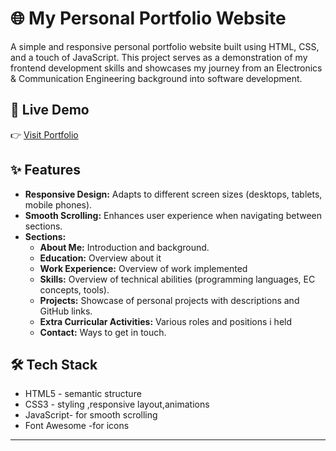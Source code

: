 # 🌐 My Personal Portfolio Website

A simple and responsive personal portfolio website built using HTML, CSS, and a touch of JavaScript. This project serves as a demonstration of my frontend development skills and showcases my journey from an Electronics & Communication Engineering background into software development.

##  🔗 Live Demo
👉 [Visit Portfolio](https://meghana612-hub.github.io/Meghana_personal_portfolio/)

## ✨ Features

* **Responsive Design:** Adapts to different screen sizes (desktops, tablets, mobile phones).
* **Smooth Scrolling:** Enhances user experience when navigating between sections.
* **Sections:**
    * **About Me:** Introduction and background.
    * **Education:** Overview about it 
    * **Work Experience:** Overview of work implemented
    * **Skills:** Overview of technical abilities (programming languages, EC concepts, tools).
    * **Projects:** Showcase of personal projects with descriptions and GitHub links.
    * **Extra Curricular Activities:** Various roles and positions i held
    * **Contact:** Ways to get in touch.

##  🛠️ Tech Stack

* HTML5 - semantic structure
* CSS3 - styling ,responsive layout,animations
* JavaScript- for smooth scrolling
* Font Awesome -for icons
---
